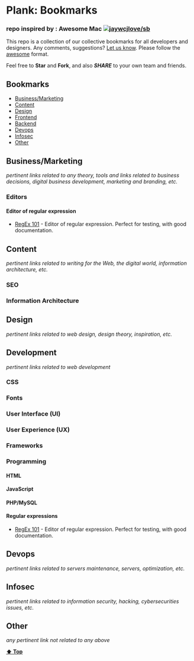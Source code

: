 # Plank: Bookmarks
### repo inspired by : Awesome Mac [![jaywcjlove/sb](https://jaywcjlove.github.io/sb/ico/awesome.svg)](https://github.com/jaywcjlove/awesome-mac)

This repo is a collection of our collective bookmarks for all developers and designers. Any comments, suggestions? [Let us know](https://github.com/sekhmetdesign/plank-shareable-knowledge/issues). Please follow the [awesome](https://github.com/sindresorhus/awesome) format.

Feel free to **Star** and **Fork**, and also ***SHARE*** to your own team and friends.

## Bookmarks
- [Business/Marketing](#business-marketing)
- [Content](#content)
- [Design](#design)
- [Frontend](#frontend)
- [Backend](#backend)
- [Devops](#devops)
- [Infosec](#infosec)
- [Other](#other)


## Business/Marketing
*pertinent links related to any theory, tools and links related to business decisions, digital business development, marketing and branding, etc.*

### Editors

#### Editor of regular expression
* [RegEx 101](https://regex101.com/) - Editor of regular expression. Perfect for testing, with good documentation.

## Content
*pertinent links related to writing for the Web, the digital world, information architecture, etc.*

### SEO

### Information Architecture



## Design
*pertinent links related to web design, design theory, inspiration, etc.*

## Development
*pertinent links related to web development*

### CSS

### Fonts

### User Interface (UI)

### User Experience (UX)

### Frameworks

### Programming
#### HTML
#### JavaScript
#### PHP/MySQL
#### 
#### Regular expressions
* [RegEx 101](https://regex101.com/) - Editor of regular expression. Perfect for testing, with good documentation.

## Devops
*pertinent links related to servers maintenance, servers, optimization, etc.*

## Infosec
*pertinent links related to information security, hacking, cybersecurities issues, etc.*

## Other
*any pertinent link not related to any above*


**[⬆ Top](#contents)**
